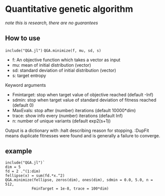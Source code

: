 # Quantitative genetic algorithm

*note this is research, there are no guarantees*

## How to use
`include("QGA.jl")`
`QGA.minimize(f, mu, sd, s)`
* f: An objective function which takes a vector as input 
* mu: mean of initial distribution (vector)
* sd: standard deviation of initial distribution (vector)
* s: target entropy

Keyword arguments
* Fmintarget: stop when target value of objective reached (default -Inf)
* sdmin: stop when target value of standard deviation of fitness reached (default 0)
* MaxEvals: stop after (number) iterations (default 10000*dim)
* trace: show info every (number) iterations (default Inf)
* n: number of unique variants (default exp2(s+1))

Output is a dictionary with :halt describing reason for stopping. :DupFit means duplicate fitnesses were found and is generally a failure to converge.

## example
```
include("QGA.jl")`
dim = 5
fd = 2 .^(1:dim)
fellipse(x) = sum(fd.*x.^2)
QGA.minimize(fellipse, zeros(dim), ones(dim), sdmin = 0.0, 5.0, n = 512,
            FminTarget = 1e-8, trace = 100*dim)
```